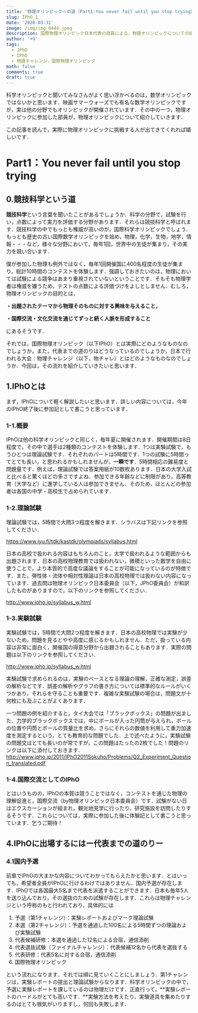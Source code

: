 ```yaml
---
title: '物理オリンピックへの道（Part1:You never fail until you stop trying）'
slug: IPhO_1
date: '2020-03-31'
image: /img/img_0444.jpeg
description: 国際物理オリンピック日本代表の部員による，物理オリンピックについての紹介Part1
author: '+9'
tags:
  - JPhO
  - IPhO
  - 物理チャレンジ，国際物理オリンピック
math: false
comments: true
draft: true
---
```

科学オリンピックと聞いてみなさんがよく思い浮かべるのは，数学オリンピックではないかと思います．映画サマーウォーズでも有名な数学オリンピックですが，実は他の分野でもオリンピックが開催されています．その中の一つ，物理オリンピックに参加した部員が，物理オリンピックについて紹介していきます．

この記事を読んで，実際に物理オリンピックに挑戦する人が出てきてくれれば嬉しいです．

# Part1：You never fail until you stop trying

## 0.競技科学という道

**競技科学**という言葉を聞いたことがあるでしょうか．科学の分野で，試験を行い，点数によって実力を評価する分野があります．それらは競技科学と呼ばれます．競技科学の中でもっとも権威が高いのが，国際科学オリンピックでしょう．もっとも歴史の古い国際数学オリンピックを始め，物理，化学，生物，地学，情報・・・など，様々な分野において，毎年1回，世界中の生徒が集まり，その実力を競い合います．

僕が参加した物理も例外ではなく，毎年1回開催国に400名程度の生徒が集まり，総計10時間のコンテストを体験します．強調しておきたいのは，物理においては試験による競争はあまり重視されていないということです．そもそも物理学者は権威を嫌うため，テストの点数による評価づけをよしとしません．むしろ，物理オリンピックの目的とは，

**・出題されたテーマから物理そのものに対する興味を与えること，**

**・国際交流・文化交流を通じてずっと続く人脈を形成すること**

にあるそうです．

それでは，国際物理オリンピック（以下IPhO）とは実際にどのようなものなのでしょうか，また，代表までの道のりはどうなっているのでしょうか，日本で行われる大会：物理チャレンジ（以下，物チャレ）とはどのようなものなのでしょうか．今回は，その流れを紹介していきたいと思います．

## 1.IPhOとは

まず，IPhOについて軽く解説したいと思います．詳しい内容については，今年のIPhO終了後に参加記として書こうと思っています．

### **1-1.概要**

IPhOは他の科学オリンピックと同じく，毎年夏に開催されます．開催期間は8日程度で，その中で選手は2種類のコンテストを体験します．1つは実験試験で，もうひとつは理論試験です．それぞれのパートは5時間です．1つの試験に5時間ってとても長い，と思われるかもしれませんが，**一瞬です**．5時間相応の難易度と問題量です．例えば，理論試験では答案用紙が10数枚あります．日本の大学入試と比べると驚くほどの多さですよね．参加できる年齢などに制限があり，高等教育（大学など）に進学している人は参加できません．そのため，ほとんどの参加者は各国の中学・高校生で占められています．

### 1-2.理論試験

理論試験では，5時間で大問3つ程度を解きます．シラバスは下記リンクを参照してください．

<https://www.jyu.fi/tdk/kastdk/olympiads/syllabus.html>

日本の高校で扱われる内容はもちろんのこと，大学で扱われるような範囲からも出題されます．日本の高校物理教育では扱われない，微積といった数学を自由に使うことで，より本質的で高度な議論をすることが可能になっているのが特徴です．また，弾性体・流体や相対性理論は日本の高校物理では扱わない内容になっています．過去問は物理オリンピック日本委員会（以下，JPhO委員会）が和訳したものがありますので，以下のリンクを参照してください．

<http://www.jpho.jp/syllabus_w.html>

### 1-3.実験試験

実験試験では，5時間で大問2つ程度を解きます．日本の高校物理では実験が少ないため，問題を見るとやや高度に感じるかもしれません．ただ，扱っている内容は非常に面白く，開催国の得意分野から出題されることもあります．実際の問題は以下のリンクを参照してください．

<http://www.jpho.jp/syllabus_w.html>

実験試験で求められるのは，実験のベースとなる理論の理解，正確な測定，誤差の解析などです．誤差の解析やグラフの書き方については標準的なルールがいくつかあり，それらを守ることも重要です．複雑な実験試験の場合は，問題文が十何枚にも及ぶことがよくあります．

一つ問題の例を紹介すると，タイ大会では「ブラックボックス」の問題が出ました．力学的ブラックボックスでは，中にボールが入った円筒が与えられ，ボールの位置や円筒とボールの質量比を求め，さらにそれらの数値を利用して重力加速度を測定するという，とても教育的な問題でした．上で述べたように，実験試験の問題文はとても長いのが常ですが，この問題はたったの2枚でした！問題のリンクは以下に添付しておきます．<http://www.jpho.jp/2011/IPhO2011Sokuho/Problems/Q2_Experiment_Question_translated.pdf>

### **1-4.国際交流としてのIPhO**

とはいうものの，IPhOの本質は競うことではなく，コンテストを通じた物理の理解促進と，国際交流（by物理オリンピック日本委員会）です．試験がない日はエクスカーションが組まれ，観光地見学に行ったり，研究施設を訪問したりするそうです．これらについては，実際に参加した後に体験記として書こうと思っています．乞うご期待！

## **4.IPhOに出場するにはー代表までの道のりー**

### 4.1国内予選

前章でIPhOの大まかな内容についてわかってもらえたかと思います．とはいっても，希望者全員がIPhOに行けるわけではありません．国内予選が存在します．IPhOでは各国最大5名まで代表を派遣することができます．日本も毎年5人を送り込んでおり，その選抜のための試験が存在します．これらは物理チャレンジという呼称のもと行われており，具体的には

1. 予選（第1チャレンジ）：実験レポートおよびマーク理論試験
2. 本選（第2チャレンジ）：予選を通過した100名による5時間ずつの理論および実験試験
3. 代表候補研修：本選を通過した12名による合宿，通信添削
4. 代表選抜試験（ファイナルチャレンジ）：代表候補12名から代表を選抜する
5. 代表研修：代表5名に対する合宿，通信添削
6. 国際物理オリンピック

という流れになります．それでは順に見ていくことにしましょう．第1チャレンジは，実験レポートの提出と理論試験からなります．科学オリンピックの中で，予選に実験レポートを課しているのは物理だけです．正直行って，**実験レポートのハードルがとても高いです．**実験方法を考えたり，実験道具を集めたりするのはとても根気がいりますし，何回も失敗します．